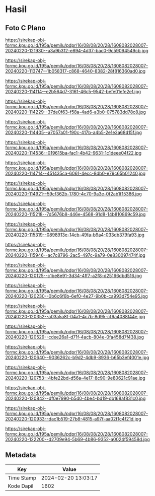 # Hasil

## Foto C Plano

https://sirekap-obj-formc.kpu.go.id/f95a/pemilu/pdpr/16/08/08/20/28/1608082028007-20240220-121930--a3a9b312-e894-4d37-bac0-9c59094549cb.jpg

https://sirekap-obj-formc.kpu.go.id/f95a/pemilu/pdpr/16/08/08/20/28/1608082028007-20240220-113747--1b058317-c868-4640-8382-28f816360ad0.jpg

https://sirekap-obj-formc.kpu.go.id/f95a/pemilu/pdpr/16/08/08/20/28/1608082028007-20240220-114114--e2b564d7-3161-46c5-9542-befe01efe2ef.jpg

https://sirekap-obj-formc.kpu.go.id/f95a/pemilu/pdpr/16/08/08/20/28/1608082028007-20240220-114229--37de0f63-f58a-4ad6-a3b0-075783dd78c8.jpg

https://sirekap-obj-formc.kpu.go.id/f95a/pemilu/pdpr/16/08/08/20/28/1608082028007-20240220-114405--a7057a01-f90c-417b-a4b5-2e1e3a68d15f.jpg

https://sirekap-obj-formc.kpu.go.id/f95a/pemilu/pdpr/16/08/08/20/28/1608082028007-20240220-114536--019615ba-fac1-4b42-9631-1c1deee04f22.jpg

https://sirekap-obj-formc.kpu.go.id/f95a/pemilu/pdpr/16/08/08/20/28/1608082028007-20240220-114714--451435ca-6061-4ecc-8db0-e79c65b01240.jpg

https://sirekap-obj-formc.kpu.go.id/f95a/pemilu/pdpr/16/08/08/20/28/1608082028007-20240220-114921--59cf362b-1780-4c70-9a3e-0f2ab1f15386.jpg

https://sirekap-obj-formc.kpu.go.id/f95a/pemilu/pdpr/16/08/08/20/28/1608082028007-20240220-115218--7d5676b8-446e-4568-91d8-14b810869c59.jpg

https://sirekap-obj-formc.kpu.go.id/f95a/pemilu/pdpr/16/08/08/20/28/1608082028007-20240220-115319--0898913e-14cb-49fa-b9a4-033db379fa93.jpg

https://sirekap-obj-formc.kpu.go.id/f95a/pemilu/pdpr/16/08/08/20/28/1608082028007-20240220-115946--ac7c8796-2ac5-497c-9a79-0e830097474f.jpg

https://sirekap-obj-formc.kpu.go.id/f95a/pemilu/pdpr/16/08/08/20/28/1608082028007-20240220-120125--c1be8e91-3d34-4ff7-a2f8-d25166dbd516.jpg

https://sirekap-obj-formc.kpu.go.id/f95a/pemilu/pdpr/16/08/08/20/28/1608082028007-20240220-120230--0b6c6f6b-6ef0-4e27-9b0b-ca993d754e95.jpg

https://sirekap-obj-formc.kpu.go.id/f95a/pemilu/pdpr/16/08/08/20/28/1608082028007-20240220-120352--a03a5a8f-04a1-4c7b-8d95-cf6a4088f44e.jpg

https://sirekap-obj-formc.kpu.go.id/f95a/pemilu/pdpr/16/08/08/20/28/1608082028007-20240220-120529--cdee26a1-d71f-4acb-804e-0fa458d7f438.jpg

https://sirekap-obj-formc.kpu.go.id/f95a/pemilu/pdpr/16/08/08/20/28/1608082028007-20240220-120640--9036262c-b9d2-4db9-8936-b65b3ef4001e.jpg

https://sirekap-obj-formc.kpu.go.id/f95a/pemilu/pdpr/16/08/08/20/28/1608082028007-20240220-120753--4bfe22bd-d56a-4e17-8c90-9e80621c91ae.jpg

https://sirekap-obj-formc.kpu.go.id/f95a/pemilu/pdpr/16/08/08/20/28/1608082028007-20240220-120842--df0e7990-b5d0-4be4-bd19-db168af831c0.jpg

https://sirekap-obj-formc.kpu.go.id/f95a/pemilu/pdpr/16/08/08/20/28/1608082028007-20240220-120933--dac1b519-27b8-4815-a97f-aa02f1c4f21d.jpg

https://sirekap-obj-formc.kpu.go.id/f95a/pemilu/pdpr/16/08/08/20/28/1608082028007-20240220-122200--d2709e94-5b69-4b86-9352-a0024f59458d.jpg


## Metadata

| Key        | Value               |
| ---------- | ------------------- |
| Time Stamp | 2024-02-20 13:03:17 |
| Kode Dapil | 1602                |



